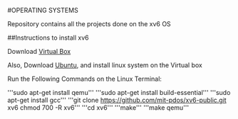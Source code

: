#OPERATING SYSTEMS

Repository contains all the projects done on the xv6 OS

##Instructions to install xv6

Download [Virtual Box](https://www.virtualbox.org/wiki/Downloads)

Also, Download [Ubuntu](https://www.ubuntu.com/download/desktop), and install linux system on the Virtual box

Run the Following Commands on the Linux Terminal: 

'''sudo apt-get install qemu'''
'''sudo apt-get install build-essential'''
'''sudo apt-get install gcc'''
'''git clone https://github.com/mit-pdos/xv6-public.git xv6
chmod 700 -R xv6'''
'''cd xv6'''
'''make'''
'''make qemu'''
